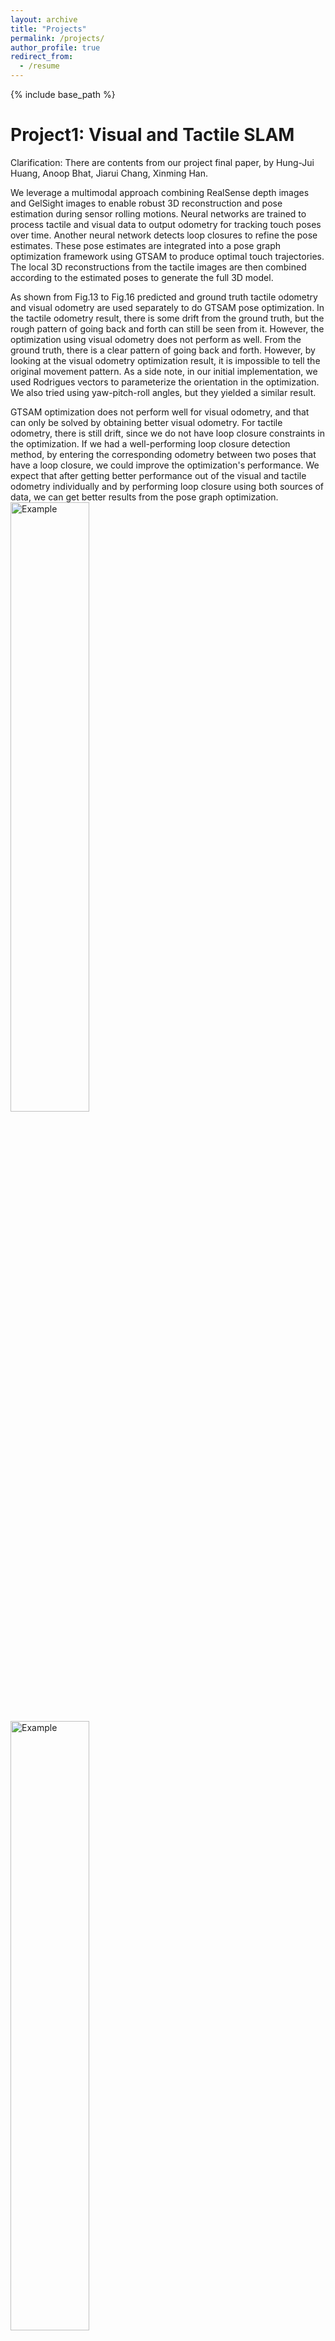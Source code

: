 ```yaml
---
layout: archive
title: "Projects"
permalink: /projects/
author_profile: true
redirect_from:
  - /resume
---
```


{% include base_path %}

Project1: Visual and Tactile SLAM 
======
Clarification: There are contents from our project final paper, by Hung-Jui Huang, Anoop Bhat, Jiarui Chang, Xinming Han.

<!-- The precise 3D reconstruction of small objects is important since it enables advanced analysis across scientific disciplines. Fields including geology, biology, and archaeology rely on accurate 3D models of items like seeds, artifacts, and microfossils to conduct in-depth research. For example, reconstructing the detailed morphology of a seed facilitates the study of associated plant evolution. Similarly, precise 3D imaging of ancient artifacts allows more comprehensive anthropological and historical investigations of past cultures. Beyond basic science, robotics also stands to benefit from accurate small object reconstruction and pose estimation for complex manipulation tasks like assembly or high-precision insertion. -->

We leverage a multimodal approach combining RealSense depth images and GelSight images to enable robust 3D reconstruction and pose estimation during sensor rolling motions. Neural networks are trained to process tactile and visual data to output odometry for tracking touch poses over time. Another neural network detects loop closures to refine the pose estimates. These pose estimates are integrated into a pose graph optimization framework using GTSAM to produce optimal touch trajectories. The local 3D reconstructions from the tactile images are then combined according to the estimated poses to generate the full 3D model.

As shown from Fig.13 to Fig.16 predicted and ground truth tactile odometry and visual odometry are used separately to do GTSAM pose optimization. In the tactile odometry result, there is some drift from the ground truth, but the rough pattern of going back and forth can still be seen from it. However, the optimization using visual odometry does not perform as well. From the ground truth, there is a clear pattern of going back and forth. However, by looking at the visual odometry optimization result, it is impossible to tell the original movement pattern. As a side note, in our initial implementation, we used Rodrigues vectors to parameterize the orientation in the optimization. We also tried using yaw-pitch-roll angles, but they yielded a similar result.

GTSAM optimization does not perform well for visual odometry, and that can only be solved by obtaining better visual odometry. For tactile odometry, there is still drift, since we do not have loop closure constraints in the optimization. If we had a well-performing loop closure detection method, by entering the corresponding odometry between two poses that have a loop closure, we could improve the optimization's performance. We expect that after getting better performance out of the visual and tactile odometry individually and by performing loop closure using both sources of data, we can get better results from the pose graph optimization.  
<img src="/images/Project_1/fig13.png" alt="Example" style="width:50%; height:auto;">
<img src="/images/Project_1/fig14.png" alt="Example" style="width:50%; height:auto;">
<img src="/images/Project_1/fig15.png" alt="Example" style="width:50%; height:auto;">
<img src="/images/Project_1/fig16.png" alt="Example" style="width:50%; height:auto;">  
<!-- ![p1f13](/images/Project_1/fig13.png) -->
<!-- ![p1f14](/images/Project_1/fig14.png)
![p1f15](/images/Project_1/fig15.png)
![p1f16](/images/Project_1/fig16.png) -->




Project 2: Reinforcement Learning Based UAV Collision Avoidance
======
Clarification: This was modified from a proejct that I was responsible for at CERLAB, and later modified and used for 16833 course project. Some contents below are from the final report of that project, written by Xinming Han and Ziyi Zhang and Ye Jin

Nowaday, in a lot of scenarios, UAVs can be used. However, UAVs are very easy to break and vulnerable to collision. Therefore, collision avoidance algorithms are very important. DQN, DDQN, D3QN are some very popular reinforcement learning based algorithms,and can be helpful in learning complex models like collision avoidance.

![p2f1](/images/Project_2/fig1.png)
As shown in Figure 1., the drone is firstly at its respawn location. Its goal is to go along the positive x direction, and avoid any obstacle before reaching the final x plane. If the drone hits an obstacle or reaches the setup x plane, it will be respawned. The reward is proportional to x-displacement in each step. However, if a negative x-displacement happens, there will be an extra small penalty other than the negative reward proportional to the displacement. Similarly, if the x-displacement is positive but too small, a small penalty (a little smaller than the situation when x-displacement is negative) is given. That is to encourage the algorithm to faster learn the best way of acting by penalizing the actions that are not good enough. A very large negative reward will be given if a collision happens. Collision detection range and allowed action space are shown on Figure 2. and Figure 3.
![p2f2&3](/images/Project_2/fig2&3.png)

The result on Figure 5. shows a general trend of going farther before collision as the training goes.The result itself does not really converge, but generally DQN has the slowest increasing trend in its performance, its trend is more stable than DDQN and D3QN. DDQN and D3QN training results are very similar. Generally, these algorithms all learnt collision avoidance, though with different performance.
![p2f5](/images/Project_2/fig5.png)




Project 3: Internal Combustion Engine Laboratory
======
Clarification: This is a course project from a control course at Rutgers University.

![p3](/images/Project_3/Project_3.png)




Project 4: Dynamic System Analysis
======
Clarification: This is a course project from a control course at Rutgers University.

Abstract:
	In this project we study a mechanical system which can be modeled as a set of ordinary differential equations. Our goal is to understand the system’s response to a given input. We created a free body diagram of the system, found its transfer function using a laplace transform, and created a Signal Flow Diagram to describe the system more simply. We found that the behavior of the system can be mathematically modeled, and that it is possible to simplify its inner workings down in a clear and concise manner using a signal flow diagram.

Introduction:
	To study the behavior of a mechanical system, we can model it as a series of signals and responses. For this project we analyzed a mechanical system of two masses undergoing torque while connected to a system of springs and dampers. To study this system we will create a free body diagram, from which we will extrapolate the differential equations which we can then use to analyze the system. We can then perform a laplace transform and obtain a transfer function to describe mathematically how the system reacts to a given input. This will allow us to solve for A1(s), B1(s), C1(s), and D1(s). We will then use our free body diagrams and our results from the previous section to create a signal flow diagram. From this diagram we can use Mason’s Gain formula to find A2(s), B2(s), C2(s).  

Theory:
	The Mechanical System being studied is shown below, from this we can create our free body diagram. It is important to note for the purposes of our analysis that initial conditions are set to 0, and 1>2:
  ![p4f1](/images/Project_4/fig1.png)

The functions A1(s), B1(s), C1(s), D1(s) can be solved by performing laplace transforms on the differential equations created from the free body diagram and rearranging into the form below:
A1(s), B1(s), C1(s), D1(s):
![p4f2](/images/Project_4/fig2.png)

Additionally, the functions A2(s), B2(s), C2(s), can be solved for by using Mason's Gain formula on our signal flow diagrams, and rearranging into the form shown below:


Mason’s Gain Formula:
![p4f3](/images/Project_4/fig3.png)



A2(s), B2(s), C2(s):
![p4f4](/images/Project_4/fig4.png)



The mathematics and results of this process can be seen in the next section.

Results:
Free body 
![p4f5](/images/Project_4/fig5.png)

Differential equations of two bodies can be obtained from the free body diagrams.

Reference:
[1] G.F. Franklin, J.D. Powell, and A. Emami-Naeini, Feedback Control of Dynamic Systems, Eighth Edition, Pearson Education, Inc., 2019.


Project 5
======
* 1
* 2
* 3

Project 6
======
* 1
* 2
* 3




<!-- Project 1
======
* 1
* 2
* 3

Project 2
======
* 1
* 2
* 3

Project 3
======
* 1
* 2
* 3

Project 4
======
* 1
* 2
* 3

Project 5
======
* 1
* 2
* 3

Project 6
======
* 1
* 2
* 3 -->
